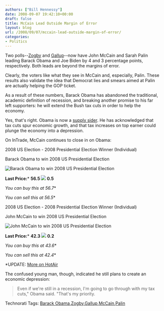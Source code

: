 ```yaml
---
authors: ["Bill Hennessy"]
date: 2008-09-07 19:42:10+00:00
draft: false
title: McCain Lead Outside Margin of Error
layout: blog
url: /2008/09/07/mccain-lead-outside-margin-of-error/
categories:
- Politics
---
```


Two polls--[Zogby](https://www.zogby.com/news/ReadNews.dbm?ID=1548) and [Gallup](https://elections.foxnews.com/2008/09/07/gallup-daily-poll-gives-mccain-largest-margin-since-ma-over-obama/)--now have John McCain and Sarah Palin leading Barack Obama and Joe Biden by 4 and 3 percentage points, respectively. Both leads are beyond the margins of error.

 

Clearly, the voters like what they see in McCain and, especially, Palin. These results also validate the idea that Democrat lies and smears aimed at Palin are actually helping the GOP ticket.

 

As a result of these numbers, Barack Obama has abandoned the traditional, academic definition of recession, and breaking another promise to his far left supporters: he will extend the Bush tax cuts in order to help the economy.

 

Yes, that's right. Obama is now a [supply sider](https://elections.foxnews.com/2008/09/07/obama-recession-could-delay-end-to-bush-tax-cuts/). He has acknowledged that tax cuts spur economic growth, and that tax increases on top earner could plunge the economy into a depression.

 

On InTrade, McCain continues to close in on Obama:

 

2008 US Election - 2008 Presidential Election Winner (Individual)

 

Barack Obama to win 2008 US Presidential Election

 

![Barack Obama to win 2008 US Presidential Election](https://www.intrade.com/jsp/intrade/common/images/contractImages/obama.jpg)


 

**Last Price:***
****56.5 ![](https://www.intrade.com/jsp/intrade/common/images/homepage/priceDown.gif)
0.5****

 

**You can buy*
this at 56.7**

 

**You can sell*
this at 56.5**

 

 

2008 US Election - 2008 Presidential Election Winner (Individual)

 

John McCain to win 2008 US Presidential Election

 

![John McCain to win 2008 US Presidential Election](https://www.intrade.com/jsp/intrade/common/images/contractImages/mccain.jpg)


 

**Last Price:***
****42.3 ![](https://www.intrade.com/jsp/intrade/common/images/homepage/priceUp.gif)
0.2****

 

**You can buy*
this at 43.6**

 

**You can sell*
this at 42.4**

 

 

*UPDATE: [More on HotAir](https://hotair.com/archives/2008/09/07/gallup-mccain-48-obama-45-outside-the-margin-of-error/)

 

The confused young man, though, indicated he still plans to create an economic depression:

 

>   
> 
> Even if we're still in a recession, I'm going to go through with my tax cuts," Obama said. "That's my priority.
> 
> 

 

Technorati Tags: [Barack Obama](https://technorati.com/tags/Barack%20Obama),[Zogby](https://technorati.com/tags/Zogby),[Gallup](https://technorati.com/tags/Gallup),[McCain](https://technorati.com/tags/McCain),[Palin](https://technorati.com/tags/Palin)
